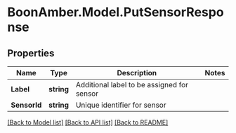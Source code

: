 # BoonAmber.Model.PutSensorResponse
## Properties

Name | Type | Description | Notes
------------ | ------------- | ------------- | -------------
**Label** | **string** | Additional label to be assigned for sensor | 
**SensorId** | **string** | Unique identifier for sensor | 

[[Back to Model list]](../README.md#documentation-for-models) [[Back to API list]](../README.md#documentation-for-api-endpoints) [[Back to README]](../README.md)

